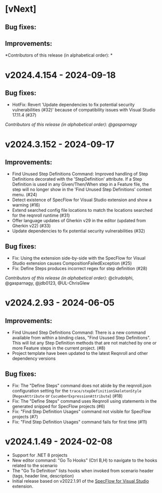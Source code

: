# [vNext]

## Bug fixes:

## Improvements:

*Contributors of this release (in alphabetical order): * 

# v2024.4.154 - 2024-09-18

## Bug fixes:

* HotFix: Revert 'Update dependencies to fix potential security vulnerabilities (#32)' because of compatibility issues with Visual Studio 17.11.4 (#37)

*Contributors of this release (in alphabetical order): @gasparnagy* 

# v2024.3.152 - 2024-09-17

## Improvements:

* Find Unused Step Definitions Command: Improved handling of Step Definitions decorated with the 'StepDefinition' attribute. If a Step Definition is used in any Given/Then/When step in a Feature file, the step will no longer show in the 'Find Unused Step Definitions' context menu. (#24)
* Detect existence of SpecFlow for Visual Studio extension and show a warning (#16)
* Extend searched config file locations to match the locations searched for the reqnroll runtime (#31)
* Offer language updates of Gherkin v29 in the editor (updated from Gherkin v22) (#33)
* Update dependencies to fix potential security vulnerabilities (#32)

## Bug fixes:

* Fix: Using the extension side-by-side with the SpecFlow for Visual Studio extension causes CompositionFailedException (#25)
* Fix: Define Steps produces incorrect regex for step definition (#28)

*Contributors of this release (in alphabetical order):* @clrudolphi, @gasparnagy, @jdb0123, @UL-ChrisGlew

# v2024.2.93 - 2024-06-05

## Improvements:

* Find Unused Step Definitions Command: There is a new command available from within a binding class, "Find Usused Step Definitions". This will list any Step Definition methods that are not matched by one or more Feature steps in the current project. (#8)
* Project template have been updated to the latest Reqnroll and other dependency versions

## Bug fixes:

* Fix: The "Define Steps" command does not abide by the reqnroll.json configuration setting for the `trace/stepDefinitionSkeletonStyle` (`RegexAttribute` or `CucumberExpressionAttribute`) (#18)
* Fix: The "Define Steps" command uses Reqnroll using statements in the generated snipped for SpecFlow projects (#6)
* Fix: "Find Step Definition Usages" command not visible for SpecFlow projects (#7)
* Fix: "Find Step Definition Usages" command fails for first time (#11)

# v2024.1.49 - 2024-02-08

* Support for .NET 8 projects
* New editor command: "Go To Hooks" (Ctrl B,H) to navigate to the hooks related to the scenario
* The "Go To Definition" lists hooks when invoked from scenario header (tags, header line, description)
* Initial release based on v2022.1.91 of the [SpecFlow for Visual Studio](https://github.com/SpecFlowOSS/SpecFlow.VS/) extension.
